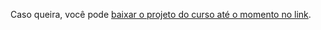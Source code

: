 Caso queira, você pode [baixar o projeto do curso até o momento no link](https://github.com/alura-cursos/nodejs-serverless-framework/tree/completo-serverless).